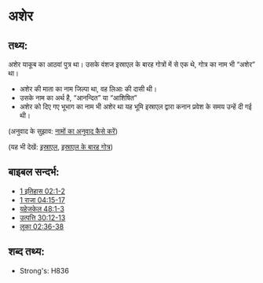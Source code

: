 # अशेर #

## तथ्य: ##

अशेर याकूब का आठवां पुत्र था। उसके वंशज इस्राएल के बारह गोत्रों में से एक थे, गोत्र का नाम भी “अशेर” था। 

 * अशेर की माता का नाम जिल्पा था, वह लिआः की दासी थी।
 * उसके नाम का अर्थ है, “आनन्दित” या “आशिषित”
 * अशेर को दिए गए भूभाग का नाम भी अशेर था यह भूमि इस्राएल द्वारा कनान प्रवेश के समय उन्हें दी गई थी।

(अनुवाद के सुझाव: [नामों का अनुवाद कैसे करें](rc://en/ta/man/translate/translate-names))

(यह भी देखें: [इस्राएल](../kt/israel.md), [इस्राएल के बारह गोत्र](../other/12tribesofisrael.md))

## बाइबल सन्दर्भ: ##

* [1 इतिहास 02:1-2](rc://en/tn/help/1ch/02/01)
* [1 राजा 04:15-17](rc://en/tn/help/1ki/04/15)
* [यहेजकेल 48:1-3](rc://en/tn/help/ezk/48/01)
* [उत्पत्ति 30:12-13](rc://en/tn/help/gen/30/12)
* [लूका 02:36-38](rc://en/tn/help/luk/02/36)

## शब्द तथ्य: ##

* Strong's: H836
